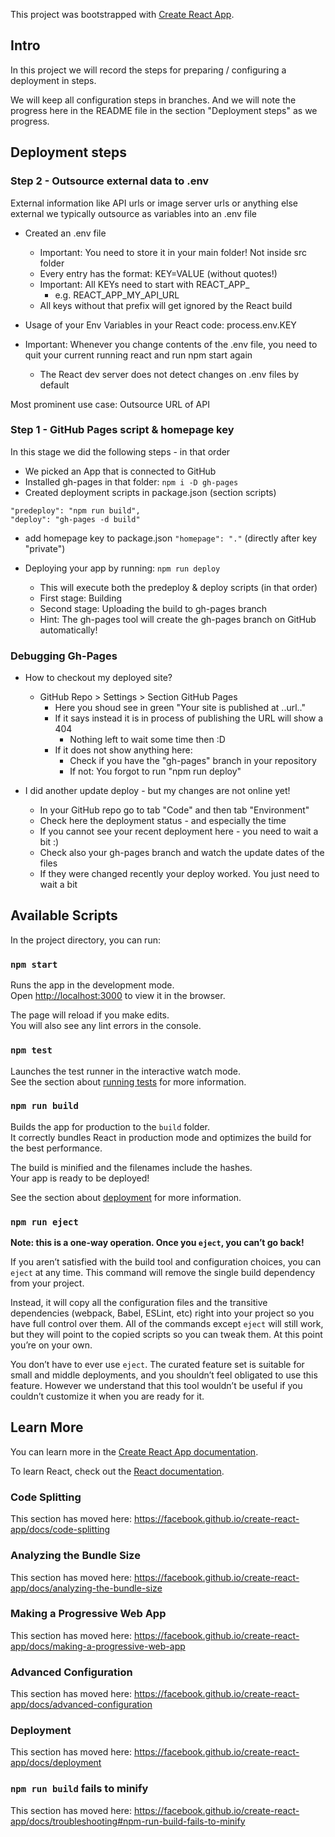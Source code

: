This project was bootstrapped with [Create React App](https://github.com/facebook/create-react-app).

## Intro

In this project we will record the steps for preparing / configuring a deployment in steps. 

We will keep all configuration steps in branches. And we will note the progress here in the README file in the section "Deployment steps" as we progress.

## Deployment steps

### Step 2 - Outsource external data to .env

External information like API urls or image server urls or anything else external
we typically outsource as variables into an .env file

- Created an .env file
  - Important: You need to store it in your main folder! Not inside src folder
  - Every entry has the format: KEY=VALUE (without quotes!)
  - Important: All KEYs need to start with REACT_APP_
    - e.g. REACT_APP_MY_API_URL
  - All keys without that prefix will get ignored by the React build

- Usage of your Env Variables in your React code: process.env.KEY

- Important: Whenever you change contents of the .env file, you need to quit your current running react and run npm start again
  - The React dev server does not detect changes on .env files by default

Most prominent use case: Outsource URL of API

### Step 1 - GitHub Pages script & homepage key

In this stage we did the following steps - in that order

- We picked an App that is connected to GitHub
- Installed gh-pages in that folder: `npm i -D gh-pages`
- Created deployment scripts in package.json (section scripts)
```
"predeploy": "npm run build",
"deploy": "gh-pages -d build"
```
- add homepage key to package.json ` "homepage": "." ` (directly after key "private")

- Deploying your app by running: `npm run deploy`
  - This will execute both the predeploy & deploy scripts (in that order)
  - First stage: Building
  - Second stage: Uploading the build to gh-pages branch
  - Hint: The gh-pages tool will create the gh-pages branch on GitHub automatically!

### Debugging Gh-Pages

  - How to checkout my deployed site?
    - GitHub Repo &gt; Settings &gt; Section GitHub Pages
      - Here you shoud see in green "Your site is published at ..url.."
      - If it says instead it is in process of publishing the URL will show a 404
        - Nothing left to wait some time then :D
      - If it does not show anything here: 
        - Check if you have the "gh-pages" branch in your repository
        - If not: You forgot to run "npm run deploy"

  - I did another update deploy - but my changes are not online yet!
    - In your GitHub repo go to tab "Code" and then tab "Environment"
    - Check here the deployment status - and especially the time
    - If you cannot see your recent deployment here - you need to wait a bit :) 
     - Check also your gh-pages branch and watch the update dates of the files
     - If they were changed recently your deploy worked. You just need to wait a bit

## Available Scripts

In the project directory, you can run:

### `npm start`

Runs the app in the development mode.<br />
Open [http://localhost:3000](http://localhost:3000) to view it in the browser.

The page will reload if you make edits.<br />
You will also see any lint errors in the console.

### `npm test`

Launches the test runner in the interactive watch mode.<br />
See the section about [running tests](https://facebook.github.io/create-react-app/docs/running-tests) for more information.

### `npm run build`

Builds the app for production to the `build` folder.<br />
It correctly bundles React in production mode and optimizes the build for the best performance.

The build is minified and the filenames include the hashes.<br />
Your app is ready to be deployed!

See the section about [deployment](https://facebook.github.io/create-react-app/docs/deployment) for more information.

### `npm run eject`

**Note: this is a one-way operation. Once you `eject`, you can’t go back!**

If you aren’t satisfied with the build tool and configuration choices, you can `eject` at any time. This command will remove the single build dependency from your project.

Instead, it will copy all the configuration files and the transitive dependencies (webpack, Babel, ESLint, etc) right into your project so you have full control over them. All of the commands except `eject` will still work, but they will point to the copied scripts so you can tweak them. At this point you’re on your own.

You don’t have to ever use `eject`. The curated feature set is suitable for small and middle deployments, and you shouldn’t feel obligated to use this feature. However we understand that this tool wouldn’t be useful if you couldn’t customize it when you are ready for it.

## Learn More

You can learn more in the [Create React App documentation](https://facebook.github.io/create-react-app/docs/getting-started).

To learn React, check out the [React documentation](https://reactjs.org/).

### Code Splitting

This section has moved here: https://facebook.github.io/create-react-app/docs/code-splitting

### Analyzing the Bundle Size

This section has moved here: https://facebook.github.io/create-react-app/docs/analyzing-the-bundle-size

### Making a Progressive Web App

This section has moved here: https://facebook.github.io/create-react-app/docs/making-a-progressive-web-app

### Advanced Configuration

This section has moved here: https://facebook.github.io/create-react-app/docs/advanced-configuration

### Deployment

This section has moved here: https://facebook.github.io/create-react-app/docs/deployment

### `npm run build` fails to minify

This section has moved here: https://facebook.github.io/create-react-app/docs/troubleshooting#npm-run-build-fails-to-minify
